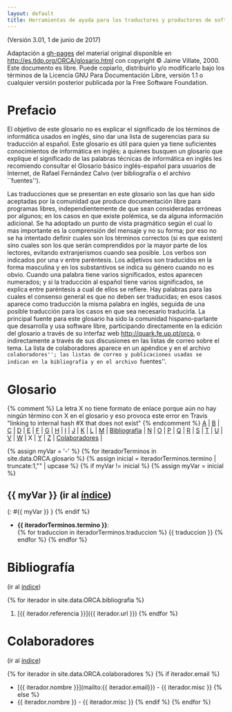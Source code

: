 ```yaml
---
layout: default
title: Herramientas de ayuda para los traductores y productores de software libre en español 
---
```


(Versión 3.01, 1 de junio de 2017)

Adaptación a [gh-pages](https://pages.github.com/) del material original disponible en http://es.tldp.org/ORCA/glosario.html con copyright © Jaime Villate, 2000. Este documento es libre. Puede copiarlo, distribuirlo y/o modificarlo bajo los términos de la Licencia GNU Para Documentación Libre, versión 1.1 o cualquier versión posterior publicada por la Free Software Foundation. 

# Prefacio

El objetivo de este glosario no es explicar el significado de los términos de informática usados en inglés, sino dar una lista de sugerencias para su traducción al español. Este glosario es útil para quien ya tiene suficientes conocimientos de informática en inglés; a quienes busquen un glosario que explique el significado de las palabras técnicas de informática en inglés les recomiendo consultar el Glosario básico inglés-español para usuarios de Internet, de Rafael Fernández Calvo (ver bibliografía o el archivo ``fuentes''). 

Las traducciones que se presentan en este glosario son las que han sido aceptadas por la comunidad que produce documentación libre para programas libres, independientemente de que sean consideradas erróneas por algunos; en los casos en que existe polémica, se da alguna información adicional. Se ha adoptado un punto de vista pragmático según el cual lo mas importante es la comprensión del mensaje y no su forma; por eso no se ha intentado definir cuales son los términos correctos (si es que existen) sino cuales son los que serán comprendidos por la mayor parte de los lectores, evitando extranjerismos cuando sea posible. 
Los verbos son indicados por una v entre paréntesis. Los adjetivos son traducidos en la forma masculina y en los substantivos se indica su género cuando no es obvio. Cuando una palabra tiene varios significados, estos aparecen numerados; y si la traducción al español tiene varios significados, se explica entre paréntesis a cual de ellos se refiere. Hay palabras para las cuales el consenso general es que no deben ser traducidas; en esos casos aparece como traducción la misma palabra en inglés, seguida de una posible traducción para los casos en que sea necesario traducirla. 
La principal fuente para este glosario ha sido la comunidad hispano-parlante que desarrolla y usa software libre, participando directamente en la edición del glosario a través de su interfaz web http://quark.fe.up.pt/orca, o indirectamente a través de sus discusiones en las listas de correo sobre el tema. La lista de colaboradores aparece en un apéndice y en el archivo ``colaboradores''; las listas de correo y publicaciones usadas se indican en la bibliografía y en el archivo ``fuentes''. 


# Glosario

{% comment %}
La letra X no tiene formato de enlace porque aún no hay ningún término con X en el glosario y eso provoca este error en Travis
"linking to internal hash #X that does not exist"
{% endcomment %}
[A](#A) | [B](#B) | [C](#C) | [D](#D) | [E](#E) | [F](#F) | [G](#G) | [H](#H) | [I](#I) | [J](#J) | [K](#K) | [L](#L) | [M](#M) | [Bibliografía](#bibliografia) |
[N](#N) | [O](#O) | [P](#P) | [Q](#Q) | [R](#R) | [S](#S) | [T](#T) | [U](#U) | [V](#V) | [W](#W) | X | [Y](#Y) | [Z](#Z) | [Colaboradores](#colaboradores) |

{% assign myVar = '-' %}
{% for iteradorTerminos in site.data.ORCA.glosario %}
{% assign inicial = iteradorTerminos.termino | truncate:1,"" | upcase %}
{% if myVar != inicial %}
{% assign myVar = inicial %}
## {{ myVar }} (ir al [índice](#glosario))
{: #{{ myVar }} }
{% endif %}
- **{{ iteradorTerminos.termino }}**:  
{% for traduccion in iteradorTerminos.traduccion %}
{{ traduccion }}
{% endfor %}
{% endfor %}

# Bibliografía
(ir al [índice](#glosario))

{% for iterador in site.data.ORCA.bibliografia %}
1. [{{ iterador.referencia }}]({{ iterador.url }})
{% endfor %}


# Colaboradores
(ir al [índice](#glosario))

{% for iterador in site.data.ORCA.colaboradores %}
{% if iterador.email %}
* [{{ iterador.nombre }}](mailto:{{ iterador.email}}) - {{ iterador.misc }}
{% else %}
* {{ iterador.nombre }} - {{ iterador.misc }}
{% endif %}
{% endfor %}
